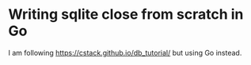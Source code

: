 # Writing sqlite close from scratch in Go

I am following https://cstack.github.io/db_tutorial/ but using Go instead.